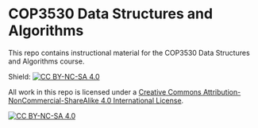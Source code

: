 # COP3530 Data Structures and Algorithms 
This repo contains instructional material for the COP3530 Data Structures and Algorithms course. 

Shield: [![CC BY-NC-SA 4.0][cc-by-nc-sa-shield]][cc-by-nc-sa]

All work in this repo is licensed under a
[Creative Commons Attribution-NonCommercial-ShareAlike 4.0 International License][cc-by-nc-sa].

[![CC BY-NC-SA 4.0][cc-by-nc-sa-image]][cc-by-nc-sa]

[cc-by-nc-sa]: http://creativecommons.org/licenses/by-nc-sa/4.0/
[cc-by-nc-sa-image]: https://licensebuttons.net/l/by-nc-sa/4.0/88x31.png
[cc-by-nc-sa-shield]: https://img.shields.io/badge/License-CC%20BY--NC--SA%204.0-lightgrey.svg
